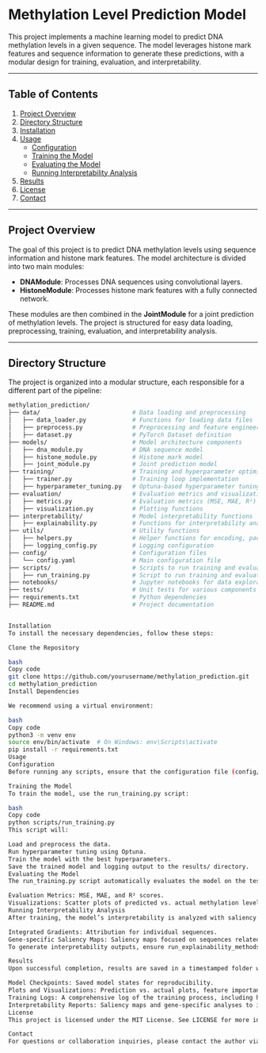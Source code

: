 # Methylation Level Prediction Model

This project implements a machine learning model to predict DNA methylation levels in a given sequence. The model leverages histone mark features and sequence information to generate these predictions, with a modular design for training, evaluation, and interpretability.

---

## Table of Contents

1. [Project Overview](#project-overview)
2. [Directory Structure](#directory-structure)
3. [Installation](#installation)
4. [Usage](#usage)
   - [Configuration](#configuration)
   - [Training the Model](#training-the-model)
   - [Evaluating the Model](#evaluating-the-model)
   - [Running Interpretability Analysis](#running-interpretability-analysis)
5. [Results](#results)
6. [License](#license)
7. [Contact](#contact)

---

## Project Overview

The goal of this project is to predict DNA methylation levels using sequence information and histone mark features. The model architecture is divided into two main modules:

- **DNAModule**: Processes DNA sequences using convolutional layers.
- **HistoneModule**: Processes histone mark features with a fully connected network.

These modules are then combined in the **JointModule** for a joint prediction of methylation levels. The project is structured for easy data loading, preprocessing, training, evaluation, and interpretability analysis.

---

## Directory Structure

The project is organized into a modular structure, each responsible for a different part of the pipeline:

```bash
methylation_prediction/
├── data/                          # Data loading and preprocessing
│   ├── data_loader.py             # Functions for loading data files
│   ├── preprocess.py              # Preprocessing and feature engineering functions
│   ├── dataset.py                 # PyTorch Dataset definition
├── models/                        # Model architecture components
│   ├── dna_module.py              # DNA sequence model
│   ├── histone_module.py          # Histone mark model
│   ├── joint_module.py            # Joint prediction model
├── training/                      # Training and hyperparameter optimization
│   ├── trainer.py                 # Training loop implementation
│   ├── hyperparameter_tuning.py   # Optuna-based hyperparameter tuning
├── evaluation/                    # Evaluation metrics and visualization
│   ├── metrics.py                 # Evaluation metrics (MSE, MAE, R²)
│   ├── visualization.py           # Plotting functions
├── interpretability/              # Model interpretability functions
│   ├── explainability.py          # Functions for interpretability analysis using Captum
├── utils/                         # Utility functions
│   ├── helpers.py                 # Helper functions for encoding, padding, etc.
│   ├── logging_config.py          # Logging configuration
├── config/                        # Configuration files
│   └── config.yaml                # Main configuration file
├── scripts/                       # Scripts to run training and evaluation
│   ├── run_training.py            # Script to run training and evaluation
├── notebooks/                     # Jupyter notebooks for data exploration and visualization
├── tests/                         # Unit tests for various components
├── requirements.txt               # Python dependencies
├── README.md                      # Project documentation


Installation
To install the necessary dependencies, follow these steps:

Clone the Repository

bash
Copy code
git clone https://github.com/yourusername/methylation_prediction.git
cd methylation_prediction
Install Dependencies

We recommend using a virtual environment:

bash
Copy code
python3 -m venv env
source env/bin/activate  # On Windows: env\Scripts\activate
pip install -r requirements.txt
Usage
Configuration
Before running any scripts, ensure that the configuration file (config/config.yaml) is correctly set up. This file specifies paths to your data, model hyperparameters, training settings, and other relevant parameters. Modify these settings according to your setup and data paths.

Training the Model
To train the model, use the run_training.py script:

bash
Copy code
python scripts/run_training.py
This script will:

Load and preprocess the data.
Run hyperparameter tuning using Optuna.
Train the model with the best hyperparameters.
Save the trained model and logging output to the results/ directory.
Evaluating the Model
The run_training.py script automatically evaluates the model on the test set and generates the following outputs:

Evaluation Metrics: MSE, MAE, and R² scores.
Visualizations: Scatter plots of predicted vs. actual methylation levels, training and validation loss curves, and interactive prediction plots saved in the results folder.
Running Interpretability Analysis
After training, the model’s interpretability is analyzed with saliency maps and feature attribution using Captum. The following interpretability methods are implemented:

Integrated Gradients: Attribution for individual sequences.
Gene-specific Saliency Maps: Saliency maps focused on sequences related to specific genes of interest.
To generate interpretability outputs, ensure run_explainability_methods is called within run_training.py. The generated saliency maps will be saved in the results directory.

Results
Upon successful completion, results are saved in a timestamped folder within the results/ directory. Key files include:

Model Checkpoints: Saved model states for reproducibility.
Plots and Visualizations: Prediction vs. actual plots, feature importance, saliency maps, and confusion matrices.
Training Logs: A comprehensive log of the training process, including hyperparameter settings and evaluation metrics.
Interpretability Reports: Saliency maps and gene-specific analyses to interpret model predictions.
License
This project is licensed under the MIT License. See LICENSE for more information.

Contact
For questions or collaboration inquiries, please contact the author via abonney@wustl.edu.